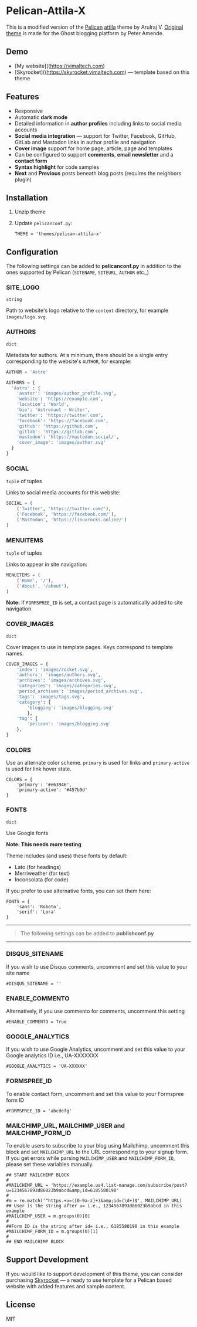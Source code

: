 # Pelican-Attila-X
This is a modified version of the [Pelican](https://github.com/getpelican/pelican) [attila](https://github.com/arulrajnet/attila) theme by Arulraj V. [Original theme](https://github.com/zutrinken/attila) is made for the Ghost blogging platform by Peter Amende.

## Demo
* [My website]((https://vimaltech.com)
* [Skyrocket]((https://skyrocket.vimaltech.com) — template based on this theme


## Features
- Responsive
- Automatic **dark mode**
- Detailed information in **author profiles** including links to social media accounts
- **Social media integration** — support for Twitter, Facebook, GitHub, GitLab and Mastodon links in author profile and navigation
- **Cover image** support for home page, article, page and templates
- Can be configured to support **comments**, **email newsletter** and a **contact form**
- **Syntax highlight** for code samples
- **Next** and **Previous** posts beneath blog posts (requires the neighbors plugin)

## Installation
1. Unzip theme
2. Update `pelicanconf.py`:
   
       THEME = 'themes/pelican-attila-x'
       
## Configuration
The following settings can be added to **pelicanconf.py** in addition to the ones supported by Pelican (`SITENAME`, `SITEURL`, `AUTHOR` etc.,)

### SITE_LOGO
`string`

Path to website's logo relative to the `content` directory, for example `images/logo.svg`.

### AUTHORS
`dict`

Metadata for authors. At a minimum, there should be a single entry corresponding to the website's `AUTHOR`, for example:

```python
AUTHOR = 'Astro'

AUTHORS = {
  'Astro' : {
    'avatar': 'images/author_profile.svg',
    'website': 'https://example.com',
    'location': 'World',
    'bio': 'Astronaut · Writer',
    'twitter': 'https://twitter.com',
    'facebook': 'https://facebook.com',
    'github': 'https://github.com',
    'gitlab': 'https://gitlab.com',
    'mastodon': 'https://mastodon.social/',
    'cover_image': 'images/author.svg'
  }
}
```

### SOCIAL
`tuple` of tuples

Links to social media accounts for this website:

```python
SOCIAL = (
    ('Twitter', 'https://twitter.com/'),
    ('Facebook', 'https://facebook.com/'),
    ('Mastodon', 'https://linuxrocks.online/')
)
```

### MENUITEMS
`tuple` of tuples

Links to appear in site navigation:

```python
MENUITEMS = (
    ('Home', '/'),
    ('About', '/about'),
)
```

**Note:** If `FORMSPREE_ID` is set, a contact page is automatically added to site navigation.

### COVER_IMAGES
`dict`

Cover images to use in template pages. Keys correspond to template names.

```python
COVER_IMAGES = {
    'index': 'images/rocket.svg',
    'authors': 'images/authors.svg',
    'archives': 'images/archives.svg',
    'categories': 'images/categories.svg',
    'period_archives': 'images/period_archives.svg',
    'tags': 'images/tags.svg',
    'category': {
        'blogging': 'images/blogging.svg'
        },
    'tag': {
        'pelican': 'images/blogging.svg'
    },
}
```

### COLORS
Use an alternate color scheme. `primary` is used for links and `primary-active` is used for link hover state.

```
COLORS = {
    'primary': '#e63946',
    'primary-active': '#457b9d' 
}
```

### FONTS
`dict`

Use Google fonts 

**Note: This needs more testing**

Theme includes (and uses) these fonts by default:
* Lato (for headings)
* Merriweather (for text)
* Inconsolata (for code)

If you prefer to use alternative fonts, you can set them here:

```
FONTS = {
    'sans': 'Roboto',
    'serif': 'Lora'
}
```

---

> The following settings can be added to **publishconf.py**

---
### DISQUS_SITENAME
If you wish to use Disqus comments, uncomment and set this value to your site name

```
#DISQUS_SITENAME = ''
```

### ENABLE_COMMENTO
Alternatively, if you use commento for comments, uncomment this setting

```
#ENABLE_COMMENTO = True
```

### GOOGLE_ANALYTICS
If you wish to use Google Analytics, uncomment and set this value to your Google analytics ID i.e., UA-XXXXXXX

```
#GOOGLE_ANALYTICS = 'UA-XXXXXX'
```

### FORMSPREE_ID
To enable contact form, uncomment and set this value to your Formspree form ID

```
#FORMSPREE_ID = 'abcdefg'
```

### MAILCHIMP_URL, MAILCHIMP_USER and MAILCHIMP_FORM_ID
To enable users to subscribe to your blog using Mailchimp, uncomment this block and set `MAILCHIMP_URL` to the URL corresponding to your signup form. If you get errors while parsing `MAILCHIMP_USER` and `MAILCHIMP_FORM_ID`, please set
these variables manually.

```
## START MAILCHIMP BLOCK
#
#MAILCHIMP_URL = 'https://example.us4.list-manage.com/subscribe/post?u=1234567893d86023b9abcd&amp;id=6185580190'
#
#m = re.match('^https.+u=([0-9a-z]+)&amp;id=(\d+)$', MAILCHIMP_URL)
## User is the string after u= i.e., 1234567893d86023b9abcd in this example
#MAILCHIMP_USER = m.groups(0)[0]
#
##Form ID is the string after id= i.e., 6185580190 in this example
#MAILCHIMP_FORM_ID = m.groups(0)[1]
#
## END MAILCHIMP BLOCK
```

## Support Development
If you would like to support development of this theme, you can consider purchasing [Skyrocket](https://gumroad.com/l/pelican-skyrocket) — a ready to use template for a Pelican based website with added features and sample content.

## License
MIT

